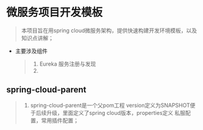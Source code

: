 # 微服务项目开发模板
> 本项目旨在用spring cloud微服务架构，提供快速构建开发环境模板，以及知识点讲解；
* 主要涉及组件
    >1. Eureka 服务注册与发现
    >2.
## spring-cloud-parent
> 1. spring-cloud-parent是一个父pom工程 version定义为SNAPSHOT便于后续升级，里面定义了spring cloud版本，properties定义
私服配置，常用插件配置；


